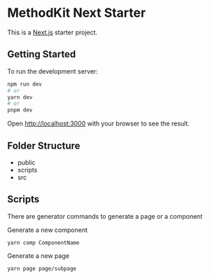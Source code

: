 # MethodKit Next Starter

This is a [Next.js](https://nextjs.org/) starter project.

## Getting Started

To run the development server:

```bash
npm run dev
# or
yarn dev
# or
pnpm dev
```

Open [http://localhost:3000](http://localhost:3000) with your browser to see the result.

## Folder Structure

- public
- scripts
- src

## Scripts

There are generator commands to generate a page or a component

Generate a new component

`yarn comp ComponentName`

Generate a new page

`yarn page page/subpage`
